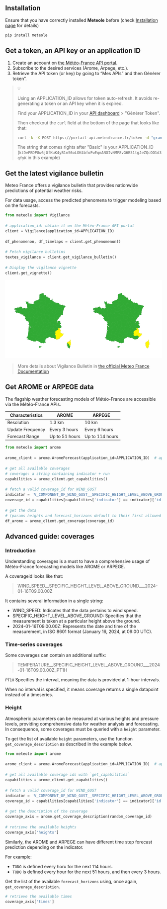 ## Installation

Ensure that you have correctly installed **Meteole** before (check [Installation page](installation.md) for details)

```python
pip install meteole
```

## Get a token, an API key or an application ID

1. Create an account on [the Météo-France API portal](https://portail-api.meteofrance.fr/).
2. Subscribe to the desired services (Arome, Arpege, etc.).
3. Retrieve the API token (or key) by going to “Mes APIs” and then Générer token”.

> 💡
> 
> Using an APPLICATION_ID allows for token auto-refresh. It avoids re-generating a token or an API key when it is expired.
>
> Find your APPLICATION_ID in your [API dashboard](https://portail-api.meteofrance.fr/web/fr/dashboard) > "Générer Token". 
> 
> Then checkout the `curl` field at the bottom of the page that looks like that: 
> ```bash 
> curl -k -X POST https://portail-api.meteofrance.fr/token -d "grant_type=client_credentials" -H "Authorization: Basic ktDvFBDP8w6jGfKuK4yB1nS6oLOK4bfoFwEqmANOIvNMF8vG6B51tgJeZQcOO1d3qYyK"
> ```
>
> The string that comes rights after "Basic" is your APPLICATION_ID (`ktDvFBDP8w6jGfKuK4yB1nS6oLOK4bfoFwEqmANOIvNMF8vG6B51tgJeZQcOO1d3qYyK` in this example)

## Get the latest vigilance bulletin

Meteo France offers a vigilance bulletin that provides nationwide predictions of potential weather risks.

For data usage, access the predicted phenomena to trigger modeling based on the forecasts.

```python
from meteole import Vigilance

# application_id: obtain it on the Météo-France API portal
client = Vigilance(application_id=APPLICATION_ID) 

df_phenomenon, df_timelaps = client.get_phenomenon() 

# Fetch vigilance bulletins
textes_vigilance = client.get_vigilance_bulletin() 

# Display the vigilance vignette
client.get_vignette() 
```

![bulletin vigilance](./assets/img/png/vignette_exemple.png)

> More details about Vigilance Bulletin in [the official Meteo France Documentation](https://donneespubliques.meteofrance.fr/?fond=produit&id_produit=305&id_rubrique=50)

## Get AROME or ARPEGE data

The flagship weather forecasting models of Météo-France are accessible via the Météo-France APIs.

| Characteristics  | AROME                | ARPEGE               |
|------------------|----------------------|----------------------|
| Resolution       | 1.3 km               | 10 km                |
| Update Frequency | Every 3 hours        | Every 6 hours        |
| Forecast Range   | Up to 51 hours       | Up to 114 hours      |

```python
from meteole import arome

arome_client = arome.AromeForecast(application_id=APPLICATION_ID)  # api_key found on portail.meteo-france.Fr

# get all available coverages
# coverage: a string containing indicator + run
capabilities = arome_client.get_capabilities()

# fetch a valid coverage_id for WIND_GUST
indicator = 'V_COMPONENT_OF_WIND_GUST__SPECIFIC_HEIGHT_LEVEL_ABOVE_GROUND'
coverage_id = capabilities[capabilities['indicator'] == indicator]['id'].iloc[0]

# get the data 
# (params heights and forecast_horizons default to their first allowed value)
df_arome = arome_client.get_coverage(coverage_id)  
```

## Advanced guide: coverages

### Introduction

Understanding coverages is a must to have a comprehensive usage of Météo-France forecasting models like AROME or ARPEGE.

A coverageid looks like that:

> WIND_SPEED__SPECIFIC_HEIGHT_LEVEL_ABOVE_GROUND___2024-01-16T09.00.00Z

It contains several information in a single string:

- WIND_SPEED: Indicates that the data pertains to wind speed.
- SPECIFIC_HEIGHT_LEVEL_ABOVE_GROUND: Specifies that the measurement is taken at a particular height above the ground.
- 2024-01-16T09.00.00Z: Represents the date and time of the measurement, in ISO 8601 format (January 16, 2024, at 09:00 UTC).

### Time-series coverages

Some coverages can contain an additional suffix:

> TEMPERATURE__SPECIFIC_HEIGHT_LEVEL_ABOVE_GROUND___2024-01-16T09.00.00Z_PT1H

`PT1H` Specifies the interval, meaning the data is provided at 1-hour intervals. 

When no interval is specified, it means coverage returns a single datapoint instead of a timeseries.

### Height

Atmospheric parameters can be measured at various heights and pressure levels, providing comprehensive data for weather analysis and forecasting. In consequence, some coverages must be queried with a `height` parameter.

To get the list of available `height` parameters, use the function `get_coverage_description` as described in the example below.

```python
from meteole import arome

arome_client = arome.AromeForecast(application_id=APPLICATION_ID)  # api_key found on portail.meteo-france.Fr

# get all available coverage ids with `get_capabilities`
capabilities = arome_client.get_capabilities()

# fetch a valid coverage_id for WIND_GUST
indicator = 'V_COMPONENT_OF_WIND_GUST__SPECIFIC_HEIGHT_LEVEL_ABOVE_GROUND'
coverage_id = capabilities[capabilities['indicator'] == indicator]['id'].iloc[0]

# get the description of the coverage
coverage_axis = arome.get_coverage_description(random_coverage_id)

# retrieve the available heights 
coverage_axis['heights']
```

Similarly, the AROME and ARPEGE can have different time step forecast prediction depending on the indicator.

For example:

- `TODO` is defined every horu for the next 114 hours.
- `TODO` is defined every hour for the next 51 hours, and then every 3 hours.

Get the list of the available `forecast_horizons` using, once again, `get_coverage_description`.

```python
# retrieve the available times
coverage_axis['times']
```
